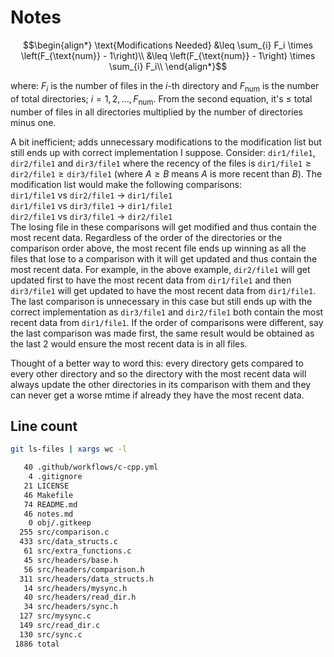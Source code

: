 # Notes

```math
\begin{align*}
  \text{Modifications Needed} &\leq \sum_{i} F_i \times \left(F_{\text{num}} - 1\right)\\
  &\leq \left(F_{\text{num}} - 1\right) \times \sum_{i} F_i\\
\end{align*}
```

where: $F_i$ is the number of files in the $i$-th directory and $F_{\text{num}}$ is the number of total directories; $i = 1, 2, \ldots, F_{\text{num}}$.
From the second equation, it's $\leq$ total number of files in all directories multiplied by the number of directories minus one.

A bit inefficient; adds unnecessary modifications to the modification list but still ends up with correct implementation I suppose. Consider: $\texttt{dir1/file1}$, $\texttt{dir2/file1}$ and $\texttt{dir3/file1}$ where the recency of the files is $\texttt{dir1/file1} \geq \texttt{dir2/file1} \geq \texttt{dir3/file1}$ (where $A \geq B$ means $A$ is more recent than $B$). The modification list would make the following comparisons:\
$\texttt{dir1/file1}$ vs $\texttt{dir2/file1}$ $\rightarrow$ $\texttt{dir1/file1}$\
$\texttt{dir1/file1}$ vs $\texttt{dir3/file1}$ $\rightarrow$ $\texttt{dir1/file1}$\
$\texttt{dir2/file1}$ vs $\texttt{dir3/file1}$ $\rightarrow$ $\texttt{dir2/file1}$\
The losing file in these comparisons will get modified and thus contain the most recent data. Regardless of the order of the directories or the comparison order above, the most recent file ends up winning as all the files that lose to a comparison with it will get updated and thus contain the most recent data. For example, in the above example, $\texttt{dir2/file1}$ will get updated first to have the most recent data from $\texttt{dir1/file1}$ and then $\texttt{dir3/file1}$ will get updated to have the most recent data from $\texttt{dir1/file1}$. The last comparison is unnecessary in this case but still ends up with the correct implementation as $\texttt{dir3/file1}$ and $\texttt{dir2/file1}$ both contain the most recent data from $\texttt{dir1/file1}$. If the order of comparisons were different, say the last comparison was made first, the same result would be obtained as the last 2 would ensure the most recent data is in all files.

Thought of a better way to word this: every directory gets compared to every other directory and so the directory with the most recent data will always update the other directories in its comparison with them and they can never get a worse mtime if already they have the most recent data.

## Line count

```bash
git ls-files | xargs wc -l

   40 .github/workflows/c-cpp.yml
    4 .gitignore
   21 LICENSE
   46 Makefile
   74 README.md
   46 notes.md
    0 obj/.gitkeep
  255 src/comparison.c
  433 src/data_structs.c
   61 src/extra_functions.c
   45 src/headers/base.h
   56 src/headers/comparison.h
  311 src/headers/data_structs.h
   14 src/headers/mysync.h
   40 src/headers/read_dir.h
   34 src/headers/sync.h
  127 src/mysync.c
  149 src/read_dir.c
  130 src/sync.c
 1886 total
```
